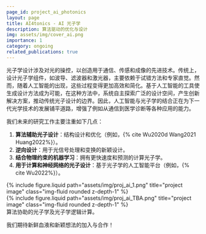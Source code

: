```yaml
---
page_id: project_ai_photonics
layout: page
title: AI4tonics - AI 光子学
description: 算法驱动的优化与设计
img: assets/img/cover_ai.png
importance: 1
category: ongoing
related_publications: true
---
```


光子学设计涉及对光的操控，以创造用于通信、传感和成像的先进技术。传统上，设计光子学组件，如波导、滤波器和激光器，主要依赖于试错方法和专家直觉。然而，随着人工智能的出现，这些过程变得更加高效和简化。基于人工智能的工具使生成设计方法成为可能，在这种方法中，系统自主探索广泛的设计空间，产生创新解决方案，推动传统光子设计的边界。因此，人工智能与光子学的结合正在为下一代光学技术的发展铺平道路，增强了例如从通信到医学诊断等各种应用的能力。
<!-- (Note: this introductory information is summarized by GPT-4o) -->

我们未来的研究工作主要注重如下几点：

1. **算法辅助光子设计**：结构设计和优化（例如，{% cite Wu2020d Wang2021 Huang2022%}）。
2. **逆向设计**：用于光信号处理和变换的新颖设计。
3. **结合物理约束的机器学习**：拥有更快速度和预测的计算光子学。
4. **用于计算和神经网络的光子设计**：基于光子学的人工智能平台（例如，{% cite Wu2022%}）。

<div class="row justify-content-sm-center">
    <div class="col-sm-6 mt-3 mt-md-0">
        {% include figure.liquid path="assets/img/proj_ai_1.png" title="project image" class="img-fluid rounded z-depth-1" %}
    </div>
    <div class="col-sm-6 mt-3 mt-md-0">
        {% include figure.liquid path="assets/img/proj_ai_TBA.png" title="project image" class="img-fluid rounded z-depth-1" %}
    </div>
</div>
<div class="caption">
    算法协助的光子学及光子学逻辑计算。
</div>

我们期待新鲜血液和新颖想法的加入与合作！
